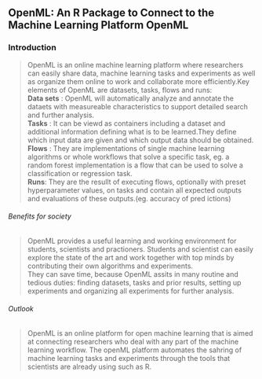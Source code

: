 ## OpenML: An R Package to Connect to the Machine Learning Platform OpenML
### Introduction
> OpenML is an online machine learning platform where researchers can easily share data, 
machine learning tasks and experiments as well as organize them online to work and 
collaborate more efficiently.Key elements of OpenML are datasets, tasks, flows and runs: <br >
**Data sets** : OpenML will automatically analyze and annotate the dataets with 
measureable characteristics to support detailed search and further analysis. <br >
**Tasks** : It can be viewd as containers including a dataset and additional information 
defining what is to be learned.They define which input data are given and which 
output data should be obtained.<br >
**Flows** : They are implementations of single machine learning algorithms or whole 
workflows that solve a specific task, eg. a random forest implementation is a flow that 
can be used to solve a classification or regression task.<br >
**Runs**: They are the resullt of executing flows, optionally with preset hyperparameter 
values, on tasks and contain all expected outputs and evaluations of these outputs.(eg. accuracy of pred
ictions)

###### Benefits for society
> OpenML provides a useful learning and working environment for students, scientists and practioners.
Students and scientist can easily explore the state of the art and work together with top minds by 
contributing their own algorithms and experiments.<br >
They can save time, because OpenML assits in many routine and tedious duties: finding datasets, tasks and 
prior results, setting up experiments and organizing all experiments for further analysis.<br >

###### Outlook
> OpenML is an online platform for open machine learning that is aimed at connecting 
researchers who deal with any part of the machine learning workflow. The openML platform 
automates the sahring of machine learning tasks and experiments through the tools that scientists 
are already using such as R.

